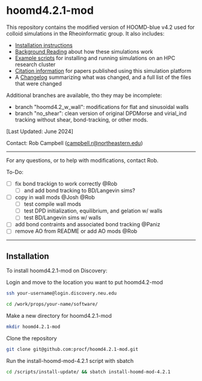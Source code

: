 # hoomd4.2.1-mod

This repository contains the modified version of HOOMD-blue v4.2 used for colloid simulations in the Rheoinformatic group. It also includes: 
* [Installation instructions](/README.md#installation)
* [Background Reading](/background-reading) about how these simulations work
* [Example scripts](/scripts) for installing and running simulations on an HPC research cluster
* [Citation information](/citation-guide.md) for papers published using this simulation platform
* A [Changelog](/changelog.md) summarizing what was changed, and a full list of the files that were changed

Additional branches are available, tho they may be incomplete:
- branch "hoomd4.2_w_wall": modifications for flat and sinusoidal walls
- branch "no_shear": clean version of original DPDMorse and virial_ind tracking without shear, bond-tracking, or other mods.

[Last Updated: June 2024]

Contact: Rob Campbell (campbell.r@northeastern.edu)

-----------------
For any questions, or to help with modifications, contact Rob.

To-Do:
- [ ] fix bond trackign to work correctly @Rob
	- [ ] and add bond tracking to BD/Langevin sims?
- [ ] copy in wall mods @Josh @Rob
	- [ ] test compile wall mods
	- [ ] test DPD initialization, equilibrium, and gelation w/ walls
	- [ ] test BD/Langevin sims w/ walls
- [ ] add bond contraints and associated bond tracking @Paniz
- [ ] remove AO from README or add AO mods @Rob
-----------------

## Installation

To install hoomd4.2.1-mod on Discovery:

Login and move to the location you want to put hoomd4.2-mod
```bash
ssh your-username@login.discovery.neu.edu
```
```bash
cd /work/props/your-name/software/
```
Make a new directory for hoomd4.2.1-mod
```bash
mkdir hoomd4.2.1-mod
```
Clone the repository
```bash
git clone git@github.com:procf/hoomd4.2.1-mod.git
```
Run the install-hoomd-mod-4.2.1 script with sbatch
```bash
cd /scripts/install-update/ && sbatch install-hoomd-mod-4.2.1
```
<br>
